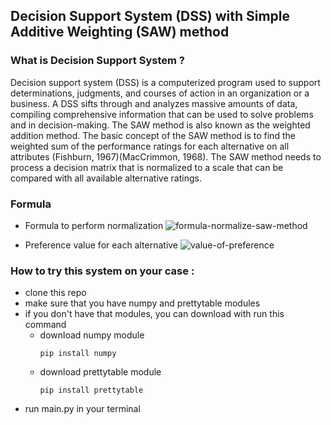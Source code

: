 ## Decision Support System (DSS) with Simple Additive Weighting (SAW) method

### What is Decision Support System ?
Decision support system (DSS) is a computerized program used to support determinations, judgments, and courses of action in an organization or a business. A DSS sifts through and analyzes massive amounts of data, compiling comprehensive information that can be used to solve problems and in decision-making. The SAW method is also known as the weighted addition method. The basic concept of the SAW method is to find the weighted sum of the performance ratings for each alternative on all attributes (Fishburn, 1967)(MacCrimmon, 1968). The SAW method needs to process a decision matrix that is normalized to a scale that can be compared with all available alternative ratings.

### Formula
  - Formula to perform normalization
    <img src="https://i.ibb.co/pWgBX13/formula-normalize-saw-method.png" alt="formula-normalize-saw-method" border="0">
  
  - Preference value for each alternative
    <img src="https://i.ibb.co/vHB9bn7/value-of-preference.png" alt="value-of-preference" border="0">


### How to try this system on your case :
- clone this repo
- make sure that you have numpy and prettytable modules
- if you don't have that modules, you can download with run this command
  - download numpy module
    ```
    pip install numpy
    ```
  - download prettytable module
    ```
    pip install prettytable
    ```
- run main.py in your terminal